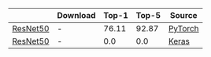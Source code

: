 |   | Download | Top-1 | Top-5 | Source |
|---|----------|-------|-------|--------|
| [ResNet50](https://arxiv.org/abs/1512.03385) | - | 76.11 | 92.87 | [PyTorch](https://github.com/pytorch/vision/blob/7aea80c9497ff78353fef1d9699490c5da6f41b6/torchvision/models/resnet.py#L256) |
| [ResNet50](https://arxiv.org/abs/1512.03385) | - | 0.0 | 0.0 | [Keras](https://github.com/keras-team/keras-applications/blob/bc89834ed36935ab4a4994446e34ff81c0d8e1b7/keras_applications/resnet_common.py#L423) |
